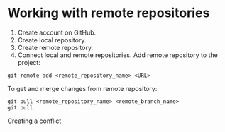 # Working with remote repositories
1. Create account on GitHub.
2. Create local repository.
3. Create remote repository.
4. Connect local and remote repositories.
Add remote repository to the project:
```
git remote add <remote_repository_name> <URL>
```
To get and merge changes from remote repository:
```
git pull <remote_repository_name> <remote_branch_name>
git pull
```
Creating a conflict
